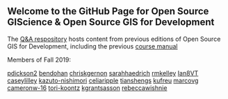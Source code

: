 ## Welcome to the GitHub Page for Open Source GIScience & Open Source GIS for Development

The [Q&A respository](https://github.com/GIS4DEV/Q-and-A) hosts content from previous editions of Open Source GIS for Development, including the previous [course manual](https://www.josephholler.com/files/GIS4DEV.pdf)

Members of Fall 2019:

[pdickson2](https://pdickson2.github.io)
[bendohan](https://bendohan.github.io)
[chriskgernon](https://chriskgernon.github.io)
[sarahhaedrich](https://sarahhaedrich.github.io)
[rmkelley](https://rmkelley.github.io)
[Ian8VT](https://Ian8VT.github.io)
[caseylilley](https://caseylilley.github.io)
[kazuto-nishimori](https://kazuto-nishimori.github.io)
[celiaripple](https://celiaripple.github.io)
[tianshengs](https://tianshengs.github.io)
[kufreu](https://kufreu.github.io)
[marcovg](https://marcovg.github.io)
[cameronw-16](https://cameronw-16.github.io)
[tori-koontz](https://tori-koontz.github.io)
[kgrantsasson](https://kgrantsasson.github.io)
[rebeccawishnie](https://rebeccawishnie.github.io)
